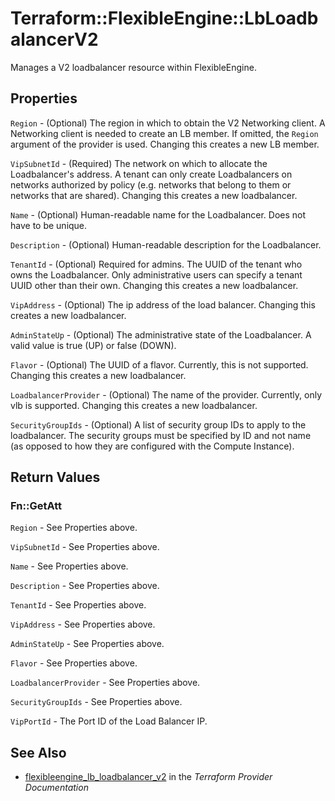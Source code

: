 # Terraform::FlexibleEngine::LbLoadbalancerV2

Manages a V2 loadbalancer resource within FlexibleEngine.

## Properties

`Region` - (Optional) The region in which to obtain the V2 Networking client.
A Networking client is needed to create an LB member. If omitted, the
`Region` argument of the provider is used. Changing this creates a new
LB member.

`VipSubnetId` - (Required) The network on which to allocate the
Loadbalancer's address. A tenant can only create Loadbalancers on networks
authorized by policy (e.g. networks that belong to them or networks that
are shared).  Changing this creates a new loadbalancer.

`Name` - (Optional) Human-readable name for the Loadbalancer. Does not have
to be unique.

`Description` - (Optional) Human-readable description for the Loadbalancer.

`TenantId` - (Optional) Required for admins. The UUID of the tenant who owns
the Loadbalancer.  Only administrative users can specify a tenant UUID
other than their own.  Changing this creates a new loadbalancer.

`VipAddress` - (Optional) The ip address of the load balancer.
Changing this creates a new loadbalancer.

`AdminStateUp` - (Optional) The administrative state of the Loadbalancer.
A valid value is true (UP) or false (DOWN).

`Flavor` - (Optional) The UUID of a flavor. Currently, this is not supported.
Changing this creates a new loadbalancer.

`LoadbalancerProvider` - (Optional) The name of the provider. Currently, only
vlb is supported. Changing this creates a new loadbalancer.

`SecurityGroupIds` - (Optional) A list of security group IDs to apply to the
loadbalancer. The security groups must be specified by ID and not name (as
opposed to how they are configured with the Compute Instance).


## Return Values

### Fn::GetAtt

`Region` - See Properties above.

`VipSubnetId` - See Properties above.

`Name` - See Properties above.

`Description` - See Properties above.

`TenantId` - See Properties above.

`VipAddress` - See Properties above.

`AdminStateUp` - See Properties above.

`Flavor` - See Properties above.

`LoadbalancerProvider` - See Properties above.

`SecurityGroupIds` - See Properties above.

`VipPortId` - The Port ID of the Load Balancer IP.

## See Also

* [flexibleengine_lb_loadbalancer_v2](https://www.terraform.io/docs/providers/flexibleengine/r/lb_loadbalancer_v2.html) in the _Terraform Provider Documentation_